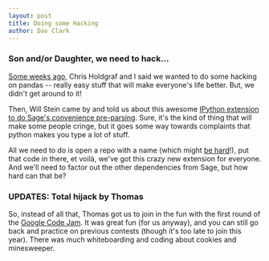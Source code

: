 ```yaml
---
layout: post
title: Doing some Hacking
author: Dav Clark
---
```

### Son and/or Daughter, we need to hack...

[Some weeks
ago](http://python.berkeley.edu/events/2014/02/28/getting-things-done-with-pandas.html),
Chris Holdgraf and I said we wanted to do some hacking on pandas -- really easy
stuff that will make everyone's life better. But, we didn't get around to it!

Then, Will Stein came by and told us about this awesome [IPython extension to do
Sage's convenience
pre-parsing](http://git.sagemath.org/sage.git/tree/src/sage/misc/sage_extension.py).
Sure, it's the kind of thing that will make some people cringe, but it goes some
way towards complaints that python makes you type a lot of stuff.

All we need to do is open a repo with a name (which might [be
hard](http://martinfowler.com/bliki/TwoHardThings.html)!), put that code in
there, et voilà, we've got this crazy new extension for everyone. And we'll need
to factor out the other dependencies from Sage, but how hard can that be?

### UPDATES: Total hijack by Thomas

So, instead of all that, Thomas got us to join in the fun with the first round
of the [Google Code Jam](https://code.google.com/codejam/). It was great fun
(for us anyway), and you can still go back and practice on previous contests
(though it's too late to join this year). There was much whiteboarding and
coding about cookies and minesweeper.
